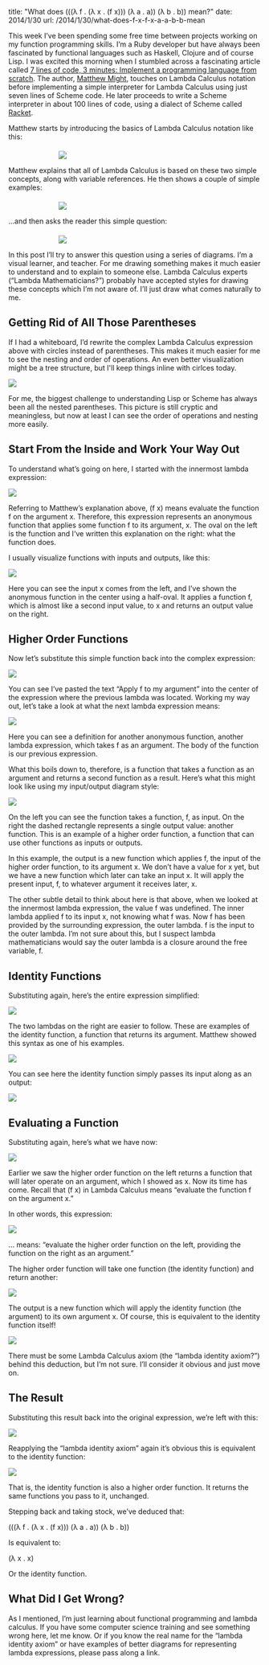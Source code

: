 title: "What does (((λ f . (λ x . (f x))) (λ a . a)) (λ b . b)) mean?"
date: 2014/1/30
url: /2014/1/30/what-does-f-x-f-x-a-a-b-b-mean

This week I’ve been spending some free time between projects working on my
function programming skills. I’m a Ruby developer but have always been
fascinated by functional languages such as Haskell, Clojure and of course Lisp.
I was excited this morning when I stumbled across a fascinating article called
[7 lines of code, 3 minutes: Implement a programming language from scratch](http://matt.might.net/articles/implementing-a-programming-language/). The
author, [Matthew Might](https://twitter.com/mattmight), touches on Lambda Calculus notation before implementing
a simple interpreter for Lambda Calculus using just seven lines of Scheme code.
He later proceeds to write a Scheme interpreter in about 100 lines of code,
using a dialect of Scheme called [Racket](http://racket-lang.org).

Matthew starts by introducing the basics of Lambda Calculus notation like this:

<div style="margin: 20px 0 0 100px">
  <img src="https://patshaughnessy.net/assets/2014/1/30/basics.png"><br/>
</div>

Matthew explains that all of Lambda Calculus is based on these two simple
concepts, along with variable references. He then shows a couple of simple examples:

<div style="margin: 20px 0 0 100px">
  <img src="https://patshaughnessy.net/assets/2014/1/30/examples.png"><br/>
</div>

...and then asks the reader this simple question:

<div style="margin: 20px 0 0 100px">
  <img src="https://patshaughnessy.net/assets/2014/1/30/question.png"><br/>
</div>

In this post I’ll try to answer this question using a series of diagrams. I’m a
visual learner, and teacher. For me drawing something makes it much easier to
understand and to explain to someone else. Lambda Calculus experts (“Lambda
Mathematicians?”) probably have accepted styles for drawing these concepts
which I’m not aware of. I’ll just draw what comes naturally to me.

## Getting Rid of All Those Parentheses

If I had a whiteboard, I’d rewrite the complex Lambda Calculus expression above
with circles instead of parentheses. This makes it much easier for me to see
the nesting and order of operations. An even better visualization might be a tree structure, but I'll keep things inline with cirlces today.

<img src="https://patshaughnessy.net/assets/2014/1/30/one.png"><br/>

For me, the biggest challenge to understanding Lisp or Scheme has always been
all the nested parentheses. This picture is still cryptic and meaningless, but
now at least I can see the order of operations and nesting more easily.

## Start From the Inside and Work Your Way Out

To understand what’s going on here, I started with the innermost lambda
expression:

<img src="https://patshaughnessy.net/assets/2014/1/30/two.png"><br/>

Referring to Matthew’s explanation above, <span class="code">(f x)</span> means evaluate the function <span class="code">f</span>
on the argument <span class="code">x</span>. Therefore, this expression represents an anonymous function
that applies some function <span class="code">f</span> to its argument, <span class="code">x</span>. The oval on the left is the
function and I’ve written this explanation on the right: what the function
does.

I usually visualize functions with inputs and outputs, like this:

<img src="https://patshaughnessy.net/assets/2014/1/30/three.png"><br/>

Here you can see the input <span class="code">x</span> comes from the left, and I’ve shown the anonymous
function in the center using a half-oval. It applies a function <span class="code">f</span>, which is
almost like a second input value, to <span class="code">x</span> and returns an output value on the
right.

## Higher Order Functions

Now let’s substitute this simple function back into the complex expression:

<img src="https://patshaughnessy.net/assets/2014/1/30/four.png"><br/>

You can see I’ve pasted the text “Apply f to my argument” into the center of
the expression where the previous lambda was located. Working my way out, let’s
take a look at what the next lambda expression means:

<img src="https://patshaughnessy.net/assets/2014/1/30/five.png"><br/>

Here you can see a definition for another anonymous function, another lambda
expression, which takes <span class="code">f</span> as an argument. The body of the function is our
previous expression.

What this boils down to, therefore, is a function that takes a function as an
argument and returns a second function as a result. Here’s what this might look
like using my input/output diagram style:

<img src="https://patshaughnessy.net/assets/2014/1/30/six.png"><br/>

On the left you can see the function takes a function, <span class="code">f</span>, as input. On the
right the dashed rectangle represents a single output value: another function.
This is an example of a higher order function, a function that can use other
functions as inputs or outputs. 

In this example, the output is a new function which applies <span class="code">f</span>, the input of the
higher order function, to its argument <span class="code">x</span>. We don’t have a value for <span class="code">x</span> yet, but
we have a new function which later can take an input <span class="code">x</span>. It will apply the
present input, <span class="code">f</span>, to whatever argument it receives later, <span class="code">x</span>.

The other subtle detail to think about here is that above, when we looked at
the innermost lambda expression, the value <span class="code">f</span> was undefined. The inner lambda
applied <span class="code">f</span> to its input <span class="code">x</span>, not knowing what <span class="code">f</span> was. Now <span class="code">f</span> has been provided by
the surrounding expression, the outer lambda. <span class="code">f</span> is the input to the outer
lambda. I’m not sure about this, but I suspect lambda mathematicians would say
the outer lambda is a closure around the free variable, <span class="code">f</span>.

## Identity Functions

Substituting again, here’s the entire expression simplified:

<img src="https://patshaughnessy.net/assets/2014/1/30/seven.png"><br/>

The two lambdas on the right are easier to follow. These are examples of the
identity function, a function that returns its argument. Matthew showed this
syntax as one of his examples.

<img src="https://patshaughnessy.net/assets/2014/1/30/eight.png"><br/>

You can see here the identity function simply passes its input along as an
output:

<img src="https://patshaughnessy.net/assets/2014/1/30/nine.png"><br/>

## Evaluating a Function

Substituting again, here’s what we have now:

<img src="https://patshaughnessy.net/assets/2014/1/30/ten.png"><br/>

Earlier we saw the higher order function on the left returns a function that
will later operate on an argument, which I showed as <span class="code">x</span>. Now its time has come.
Recall that <span class="code">(f x)</span> in Lambda Calculus means “evaluate the function <span class="code">f</span> on the
argument <span class="code">x</span>.”

In other words, this expression:

<img src="https://patshaughnessy.net/assets/2014/1/30/eleven.png"><br/>

… means: “evaluate the higher order function on the left, providing the
function on the right as an argument.”

The higher order function will take one function (the identity function) and
return another:

<img src="https://patshaughnessy.net/assets/2014/1/30/twelve.png"><br/>

The output is a new function which will apply the identity function (the
argument) to its own argument <span class="code">x</span>. Of course, this is equivalent to the identity
function itself!

<img src="https://patshaughnessy.net/assets/2014/1/30/thirteen.png"><br/>

There must be some Lambda Calculus axiom (the “lambda identity axiom?”) behind
this deduction, but I’m not sure. I’ll consider it obvious and just move on.

## The Result

Substituting this result back into the original expression, we’re left with
this:

<img src="https://patshaughnessy.net/assets/2014/1/30/fourteen.png"><br/>

Reapplying the “lambda identity axiom” again it’s
obvious this is equivalent to the identity function:

<img src="https://patshaughnessy.net/assets/2014/1/30/fifteen.png"><br/>

That is, the identity function is also a higher order function. It returns the
same functions you pass to it, unchanged.

Stepping back and taking stock, we’ve deduced that:

<span class="code">(((λ f . (λ x . (f x))) (λ a . a)) (λ b . b))</span>


Is equivalent to:

<span class="code">(λ x . x)</span>

Or the identity function.

## What Did I Get Wrong?

As I mentioned, I’m just learning about functional programming and lambda
calculus. If you have some computer science training and see something wrong
here, let me know. Or if you know the real name for the “lambda identity axiom”
or have examples of better diagrams for representing lambda expressions, please
pass along a link.
